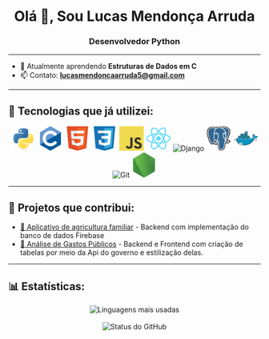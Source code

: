 <h1 align="center">Olá 👋, Sou Lucas Mendonça Arruda</h1>
<h3 align="center">Desenvolvedor Python</h3>

---

- 🌱 Atualmente aprendendo **Estruturas de Dados em C**  
- 📫 Contato: **lucasmendoncaarruda5@gmail.com**  

---

## 🚀 Tecnologias que já utilizei:
<div align="center">
  <img src="https://raw.githubusercontent.com/devicons/devicon/master/icons/python/python-original.svg" alt="Python" width="50" height="50"/>
  <img src="https://raw.githubusercontent.com/devicons/devicon/master/icons/c/c-original.svg" alt="C" width="50" height="50"/>
  <img src="https://raw.githubusercontent.com/devicons/devicon/master/icons/html5/html5-original.svg" alt="HTML5" width="50" height="50"/>
  <img src="https://raw.githubusercontent.com/devicons/devicon/master/icons/css3/css3-original.svg" alt="CSS3" width="50" height="50"/>
  <img src="https://raw.githubusercontent.com/devicons/devicon/master/icons/javascript/javascript-original.svg" alt="JavaScript" width="50" height="50"/>
  <img src="https://raw.githubusercontent.com/devicons/devicon/master/icons/react/react-original.svg" alt="React" width="50" height="50"/>
  <img src="https://cdn.worldvectorlogo.com/logos/django.svg" alt="Django" width="50" height="50"/>
  <img src="https://raw.githubusercontent.com/devicons/devicon/master/icons/postgresql/postgresql-original.svg" alt="PostgreSQL" width="50" height="50"/>
  <img src="https://raw.githubusercontent.com/devicons/devicon/master/icons/docker/docker-original.svg" alt="Docker" width="50" height="50"/>
  <img src="https://www.vectorlogo.zone/logos/git-scm/git-scm-icon.svg" alt="Git" width="50" height="50"/>
  <img src="https://raw.githubusercontent.com/devicons/devicon/master/icons/nodejs/nodejs-original.svg" alt="Node.js" width="50" height="50"/>
</div>

---

## 📌 Projetos que contribui:
- [🔗 Aplicativo de agricultura familiar](https://github.com/Feudo-Rosa-Flor-de-Cerejeira/PolegarVerde) - Backend com implementação do banco de dados Firebase
- [🔗 Análise de Gastos Públicos](https://github.com/unb-mds/Gastos-DF-2024-02) - Backend e Frontend com criação de tabelas por meio da Api do governo e estilização delas.  

---

## 📊 Estatísticas:
<div align="center">
  <img src="https://github-readme-stats.vercel.app/api/top-langs/?username=lucasarruda9&layout=compact&theme=radical" alt="Linguagens mais usadas"/>
  <br><br>
  <img src="https://github-readme-stats.vercel.app/api?username=lucasarruda9&show_icons=true&theme=radical" alt="Status do GitHub"/>
</div>
